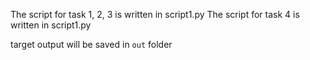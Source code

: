 The script for task 1, 2, 3 is written in script1.py
The script for task 4 is written in script1.py

target output will be saved in `out` folder
